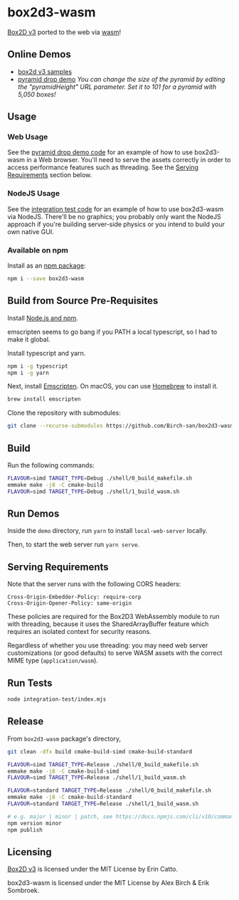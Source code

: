# box2d3-wasm

[Box2D v3][] ported to the web via [wasm][]!

## Online Demos
- [box2d v3 samples](https://birch-san.github.io/box2d3-wasm/demo/samples)
- [pyramid drop demo](https://birch-san.github.io/box2d3-wasm/demo/modern/?threading=1&pyramidHeight=100&hd=0)
*You can change the size of the pyramid by editing the "pyramidHeight" URL parameter. Set it to 101 for a pyramid with 5,050 boxes!*

## Usage

### Web Usage

See the [pyramid drop demo code](demo/modern/demo.js) for an example of how to use box2d3-wasm in a Web browser. You'll need to serve the assets correctly in order to access performance features such as threading. See the [Serving Requirements](#serving-requirements) section below.

### NodeJS Usage

See the [integration test code](integration-test/index.mjs) for an example of how to use box2d3-wasm via NodeJS. There'll be no graphics; you probably only want the NodeJS approach if you're building server-side physics or you intend to build your own native GUI.

### Available on npm

Install as an [npm package](https://www.npmjs.com/package/box2d3-wasm):

```bash
npm i --save box2d3-wasm
```

## Build from Source Pre-Requisites

Install [Node.js and npm][].

emscripten seems to go bang if you PATH a local typescript, so I had to make it global.

Install typescript and yarn.

```bash
npm i -g typescript
npm i -g yarn
```

Next, install [Emscripten][]. On macOS, you can use [Homebrew][] to install it.

```bash
brew install emscripten
```

Clone the repository with submodules:

```bash
git clone --recurse-submodules https://github.com/Birch-san/box2d3-wasm.git
```

## Build

Run the following commands:

```bash
FLAVOUR=simd TARGET_TYPE=Debug ./shell/0_build_makefile.sh
emmake make -j8 -C cmake-build
FLAVOUR=simd TARGET_TYPE=Debug ./shell/1_build_wasm.sh
```

## Run Demos

Inside the `demo` directory, run `yarn` to install `local-web-server` locally.

Then, to start the web server run `yarn serve`.

## Serving Requirements

Note that the server runs with the following CORS headers:

```
Cross-Origin-Embedder-Policy: require-corp
Cross-Origin-Opener-Policy: same-origin
```

These policies are required for the Box2D3 WebAssembly module to run with threading, because it uses the SharedArrayBuffer feature which requires an isolated context for security reasons.

Regardless of whether you use threading: you may need web server customizations (or good defaults) to serve WASM assets with the correct MIME type (`application/wasm`).

## Run Tests

```bash
node integration-test/index.mjs
```

## Release

From `box2d3-wasm` package's directory,

```bash
git clean -dfx build cmake-build-simd cmake-build-standard

FLAVOUR=simd TARGET_TYPE=Release ./shell/0_build_makefile.sh
emmake make -j8 -C cmake-build-simd
FLAVOUR=simd TARGET_TYPE=Release ./shell/1_build_wasm.sh

FLAVOUR=standard TARGET_TYPE=Release ./shell/0_build_makefile.sh
emmake make -j8 -C cmake-build-standard
FLAVOUR=standard TARGET_TYPE=Release ./shell/1_build_wasm.sh

# e.g. major | minor | patch, see https://docs.npmjs.com/cli/v10/commands/npm-version
npm version minor
npm publish
```

## Licensing

[Box2D v3][] is licensed under the MIT License by Erin Catto.

box2d3-wasm is licensed under the MIT License by Alex Birch & Erik Sombroek.

[Box2D v3]: https://github.com/erincatto/box2d
[wasm]: https://webassembly.org/
[Node.js and npm]: https://nodejs.org/en/download/
[Emscripten]: https://emscripten.org/docs/getting_started/downloads.html
[Homebrew]: https://brew.sh/
